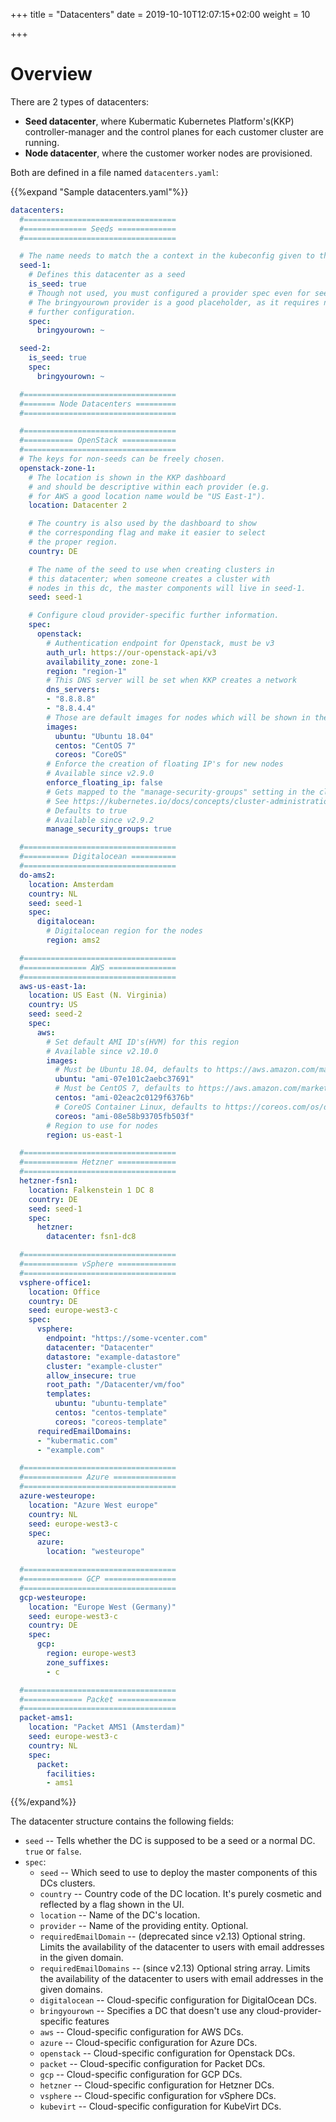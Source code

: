 +++
title = "Datacenters"
date = 2019-10-10T12:07:15+02:00
weight = 10

+++

# Overview

There are 2 types of datacenters:

- **Seed datacenter**, where Kubermatic Kubernetes Platform's(KKP) controller-manager and the control planes for each customer cluster are
  running.
- **Node datacenter**, where the customer worker nodes are provisioned.

Both are defined in a file named `datacenters.yaml`:

{{%expand "Sample datacenters.yaml"%}}

```yaml
datacenters:
  #==================================
  #============== Seeds =============
  #==================================

  # The name needs to match the a context in the kubeconfig given to the API
  seed-1:
    # Defines this datacenter as a seed
    is_seed: true
    # Though not used, you must configured a provider spec even for seeds.
    # The bringyourown provider is a good placeholder, as it requires no
    # further configuration.
    spec:
      bringyourown: ~

  seed-2:
    is_seed: true
    spec:
      bringyourown: ~

  #==================================
  #======= Node Datacenters =========
  #==================================

  #==================================
  #=========== OpenStack ============
  #==================================
  # The keys for non-seeds can be freely chosen.
  openstack-zone-1:
    # The location is shown in the KKP dashboard
    # and should be descriptive within each provider (e.g.
    # for AWS a good location name would be "US East-1").
    location: Datacenter 2

    # The country is also used by the dashboard to show
    # the corresponding flag and make it easier to select
    # the proper region.
    country: DE

    # The name of the seed to use when creating clusters in
    # this datacenter; when someone creates a cluster with
    # nodes in this dc, the master components will live in seed-1.
    seed: seed-1

    # Configure cloud provider-specific further information.
    spec:
      openstack:
        # Authentication endpoint for Openstack, must be v3
        auth_url: https://our-openstack-api/v3
        availability_zone: zone-1
        region: "region-1"
        # This DNS server will be set when KKP creates a network
        dns_servers:
        - "8.8.8.8"
        - "8.8.4.4"
        # Those are default images for nodes which will be shown in the Dashboard.
        images:
          ubuntu: "Ubuntu 18.04"
          centos: "CentOS 7"
          coreos: "CoreOS"
        # Enforce the creation of floating IP's for new nodes
        # Available since v2.9.0
        enforce_floating_ip: false
        # Gets mapped to the "manage-security-groups" setting in the cloud config.
        # See https://kubernetes.io/docs/concepts/cluster-administration/cloud-providers/#load-balancer
        # Defaults to true
        # Available since v2.9.2
        manage_security_groups: true

  #==================================
  #========== Digitalocean ==========
  #==================================
  do-ams2:
    location: Amsterdam
    country: NL
    seed: seed-1
    spec:
      digitalocean:
        # Digitalocean region for the nodes
        region: ams2

  #==================================
  #============== AWS ===============
  #==================================
  aws-us-east-1a:
    location: US East (N. Virginia)
    country: US
    seed: seed-2
    spec:
      aws:
        # Set default AMI ID's(HVM) for this region
        # Available since v2.10.0
        images:
          # Must be Ubuntu 18.04, defaults to https://aws.amazon.com/marketplace/pp/B07CQ33QKV
          ubuntu: "ami-07e101c2aebc37691"
          # Must be CentOS 7, defaults to https://aws.amazon.com/marketplace/pp/B00O7WM7QW
          centos: "ami-02eac2c0129f6376b"
          # CoreOS Container Linux, defaults to https://coreos.com/os/docs/latest/booting-on-ec2.html
          coreos: "ami-08e58b93705fb503f"
        # Region to use for nodes
        region: us-east-1

  #==================================
  #============ Hetzner =============
  #==================================
  hetzner-fsn1:
    location: Falkenstein 1 DC 8
    country: DE
    seed: seed-1
    spec:
      hetzner:
        datacenter: fsn1-dc8

  #==================================
  #============ vSphere =============
  #==================================
  vsphere-office1:
    location: Office
    country: DE
    seed: europe-west3-c
    spec:
      vsphere:
        endpoint: "https://some-vcenter.com"
        datacenter: "Datacenter"
        datastore: "example-datastore"
        cluster: "example-cluster"
        allow_insecure: true
        root_path: "/Datacenter/vm/foo"
        templates:
          ubuntu: "ubuntu-template"
          centos: "centos-template"
          coreos: "coreos-template"
      requiredEmailDomains:
      - "kubermatic.com"
      - "example.com"

  #==================================
  #============= Azure ==============
  #==================================
  azure-westeurope:
    location: "Azure West europe"
    country: NL
    seed: europe-west3-c
    spec:
      azure:
        location: "westeurope"

  #==================================
  #============= GCP ================
  #==================================
  gcp-westeurope:
    location: "Europe West (Germany)"
    seed: europe-west3-c
    country: DE
    spec:
      gcp:
        region: europe-west3
        zone_suffixes:
        - c

  #==================================
  #============= Packet =============
  #==================================
  packet-ams1:
    location: "Packet AMS1 (Amsterdam)"
    seed: europe-west3-c
    country: NL
    spec:
      packet:
        facilities:
        - ams1

```

{{%/expand%}}

The datacenter structure contains the following fields:

- `seed` -- Tells whether the DC is supposed to be a seed or a normal DC. `true` or `false`.
- `spec`:
  - `seed` -- Which seed to use to deploy the master components of this DCs clusters.
  - `country` -- Country code of the DC location. It's purely cosmetic and reflected by a flag shown in the UI.
  - `location` -- Name of the DC's location.
  - `provider` -- Name of the providing entity. Optional.
  - `requiredEmailDomain` -- (deprecated since v2.13) Optional string. Limits the availability of the datacenter to users with email addresses in the given domain.
  - `requiredEmailDomains` -- (since v2.13) Optional string array. Limits the availability of the datacenter to users with email addresses in the given domains.
  - `digitalocean` -- Cloud-specific configuration for DigitalOcean DCs.
  - `bringyourown` -- Specifies a DC that doesn't use any cloud-provider-specific features
  - `aws` -- Cloud-specific configuration for AWS DCs.
  - `azure` -- Cloud-specific configuration for Azure DCs.
  - `openstack` -- Cloud-specific configuration for Openstack DCs.
  - `packet` -- Cloud-specific configuration for Packet DCs.
  - `gcp` -- Cloud-specific configuration for GCP DCs.
  - `hetzner` -- Cloud-specific configuration for Hetzner DCs.
  - `vsphere` -- Cloud-specific configuration for vSphere DCs.
  - `kubevirt` -- Cloud-specific configuration for KubeVirt DCs.
